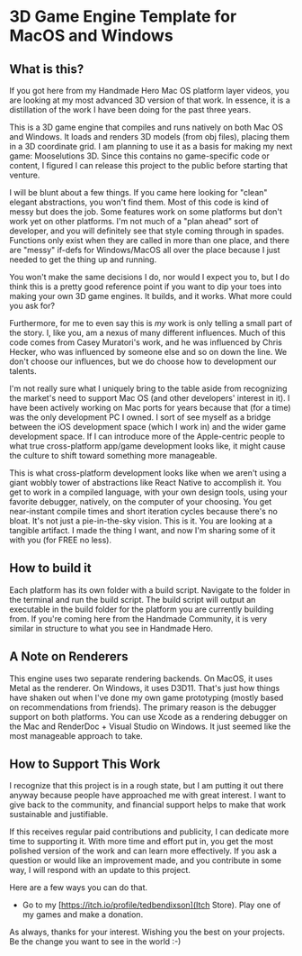 # 3D Game Engine Template for MacOS and Windows

## What is this?
If you got here from my Handmade Hero Mac OS platform layer videos, you are looking at my most advanced 3D version of that work. In essence, it is a distillation of the work I have been doing for the past three years. 

This is a 3D game engine that compiles and runs natively on both Mac OS and Windows. It loads and renders 3D models (from obj files), placing them in a 3D coordinate grid. I am planning to use it as a basis for making my next game: Mooselutions 3D. Since this contains no game-specific code or content, I figured I can release this project to the public before starting that venture.

I will be blunt about a few things. If you came here looking for "clean" elegant abstractions, you won't find them. Most of this code is kind of messy but does the job. Some features work on some platforms but don't work yet on other platforms. I'm not much of a "plan ahead" sort of developer, and you will definitely see that style coming through in spades. Functions only exist when they are called in more than one place, and there are "messy" if-defs for Windows/MacOS all over the place because I just needed to get the thing up and running.

You won't make the same decisions I do, nor would I expect you to, but I do think this is a pretty good reference point if you want to dip your toes into making your own 3D game engines. It builds, and it works. What more could you ask for?

Furthermore, for me to even say this is *my* work is only telling a small part of the story. I, like you, am a nexus of many different influences. Much of this code comes from Casey Muratori's work, and he was influenced by Chris Hecker, who was influenced by someone else and so on down the line. We don't choose our influences, but we do choose how to development our talents.

I'm not really sure what I uniquely bring to the table aside from recognizing the market's need to support Mac OS (and other developers' interest in it). I have been actively working on Mac ports for years because that (for a time) was the only development PC I owned. I sort of see myself as a bridge between the iOS development space (which I work in) and the wider game development space. If I can introduce more of the Apple-centric people to what true cross-platform app/game development looks like, it might cause the culture to shift toward something more manageable.

This is what cross-platform development looks like when we aren't using a giant wobbly tower of abstractions like React Native to accomplish it. You get to work in a compiled language, with your own design tools, using your favorite debugger, natively, on the computer of your choosing. You get near-instant compile times and short iteration cycles because there's no bloat. It's not just a pie-in-the-sky vision. This is it. You are looking at a tangible artifact. I made the thing I want, and now I'm sharing some of it with you (for FREE no less).

## How to build it
Each platform has its own folder with a build script. Navigate to the folder in the terminal and run the build script. The build script will output an executable in the build folder for the platform you are currently building from. If you're coming here from the Handmade Community, it is very similar in structure to what you see in Handmade Hero.

## A Note on Renderers
This engine uses two separate rendering backends. On MacOS, it uses Metal as the renderer. On Windows, it uses D3D11. That's just how things have shaken out when I've done my own game prototyping (mostly based on recommendations from friends). The primary reason is the debugger support on both platforms. You can use Xcode as a rendering debugger on the Mac and RenderDoc + Visual Studio on Windows. It just seemed like the most manageable approach to take.

## How to Support This Work
I recognize that this project is in a rough state, but I am putting it out there anyway because people have approached me with great interest. I want to give back to the community, and financial support helps to make that work sustainable and justifiable.

If this receives regular paid contributions and publicity, I can dedicate more time to supporting it. With more time and effort put in, you get the most polished version of the work and can learn more effectively. If you ask a question or would like an improvement made, and you contribute in some way, I will respond with an update to this project.

Here are a few ways you can do that.

- Go to my [https://itch.io/profile/tedbendixson](Itch Store). Play one of my games and make a donation.


As always, thanks for your interest. Wishing you the best on your projects. Be the change you want to see in the world :-)


